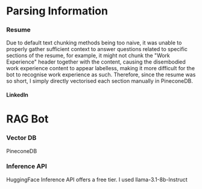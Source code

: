 # Parsing Information

### Resume
Due to default text chunking methods being too naive, it was unable to properly gather sufficient context to answer questions related to specific sections of the resume, for example, it might not chunk the "Work Experience" header together with the content, causing the disembodied work experience content to appear labelless, making it more difficult for the bot to recognise work experience as such. Therefore, since the resume was so short, I simply directly vectorised each section manually in PineconeDB.

#### LinkedIn

# RAG Bot

### Vector DB
PineconeDB

### Inference API
HuggingFace Inference API offers a free tier. I used llama-3.1-8b-Instruct
